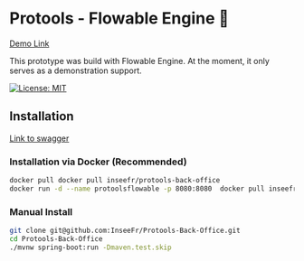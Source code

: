# Protools - Flowable Engine 🦊
[Demo Link](https://protools.dev.insee.io/)

This prototype was build with Flowable Engine. At the moment, it only serves as a demonstration support.

[![License: MIT](https://img.shields.io/badge/License-MIT-yellow.svg)](https://opensource.org/licenses/MIT)

## Installation
[Link to swagger](https://protools-back-office.demo.insee.io/)

### Installation via Docker (Recommended)

```bash
docker pull docker pull inseefr/protools-back-office
docker run -d --name protoolsflowable -p 8080:8080  docker pull inseefr/protools-back-office:experimental
```
### Manual Install
``` bash
git clone git@github.com:InseeFr/Protools-Back-Office.git
cd Protools-Back-Office
./mvnw spring-boot:run -Dmaven.test.skip
```





